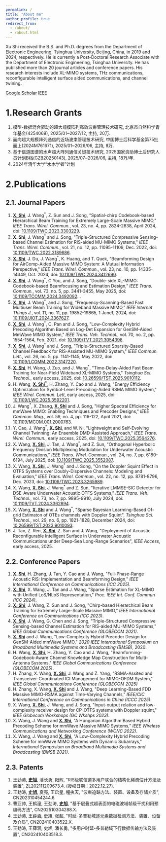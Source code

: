 ```yaml
---
permalink: /
title: "About me"
author_profile: true
redirect_from: 
  - /about/
  - /about.html
---
```


Xu Shi received the B.S. and Ph.D. degrees from the Department of Electronic Engineering, Tsinghua University, Beijing, China, in 2019 and 2024, respectively. He is currently a Post-Doctoral Research Associate with the Department of Electronic Engineering, Tsinghua University. He has published more than 20 journal articles and conference papers. His research interests include XL-MIMO systems, THz communications, reconfigurable intelligent surface aided communications, and channel twining.

[Google Scholar](https://scholar.google.com/citations?user=sE3xP34AAAAJ&hl=en) [IEEE](https://ieeexplore.ieee.org/author/37088803908)

# 1.Research Grants

1. 模型-数据混合驱动的超大规模阵列高效波束管理技术研究, 北京市自然科学青年基金(4254069), 2025/01~2027/12, 主持, 20万.
2. 面向超大规模阵列通信的近场波束管理技术研究, 中国博士后科学基金第75批面上(2024M761671), 2025/01~2026/06, 主持, 8万.
3. 基于信道图谱的水声超大阵列通信关键技术研究, 2025国家资助博士后研究人员计划B档(GZB20250143), 2025/07~2026/06, 主持, 18万/年.
4. 2024年清华大学“水木学者”计划
   
# 2.Publications

## 2.1. Journal Papers

1. <ins>**X. Shi**</ins>, J. Wang<sup>*</sup>, Z. Sun and J. Song, "Spatial-chirp Codebook-based Hierarchical Beam Training for Extremely Large-Scale Massive MIMO,"  _IEEE Trans. Wirel. Commun._, vol. 23, no. 4, pp. 2824-2838, April 2024, doi: [10.1109/TWC.2023.3303229](https://ieeexplore.ieee.org/document/10217152).
2. <ins>**X. Shi**</ins>, J. Wang<sup>*</sup> and J. Song, "Triple-Structured Compressive Sensing-based Channel Estimation for RIS-aided MU-MIMO Systems," _IEEE Trans. Wirel. Commun._, vol. 21, no. 12, pp. 11095-11109, Dec. 2022, doi: [10.1109/TWC.2022.3189686](https://ieeexplore.ieee.org/document/9832554).
3. <ins>**X. Shi**</ins>, J. Du, J. Wang<sup>*</sup>, K. Huang, and T. Quek, "Beamforming Design for AirComp-Aided Massive MIMO System: A Mutual Information Perspective," _IEEE Trans. Wirel. Commun._, vol. 23, no. 10, pp. 14335-14349, Oct. 2024, doi: [10.1109/TWC.2024.3412690](https://ieeexplore.ieee.org/document/10562210).
4. <ins>**X. Shi**</ins>, J. Wang<sup>*</sup>, C You, and J. Song, “Double-side XL-MIMO: Codebook-based Beamfocusing and Estimation Design,” _IEEE Trans. Commun._, vol. 73, no. 5, pp. 3441-3455, May 2025, doi: [10.1109/TCOMM.2024.3492092](https://ieeexplore.ieee.org/document/10744553). .
5. <ins>**X. Shi**</ins>, J. Wang<sup>*</sup>, and J. Song, “Frequency-Scanning-Based Fast Multiuser Beam Training for Wideband Massive MIMO,”  _IEEE Internet Things J._, vol. 11, no. 11, pp. 19852-19865, 1 June1, 2024, doi: [10.1109/JIOT.2024.3367627](https://ieeexplore.ieee.org/document/10440417).
6. <ins>**X. Shi**</ins>, J. Wang<sup>*</sup>, C. Pan and J. Song, "Low-Complexity Hybrid Precoding Algorithm Based on Log-Det Expansion for GenSM-Aided MmWave MIMO System," _IEEE Trans. Veh. Technol._, vol. 70, no. 2, pp. 1554-1564, Feb. 2021, doi: [10.1109/TVT.2021.3054398](https://ieeexplore.ieee.org/document/9336239).
7. <ins>**X. Shi**</ins>, J. Wang<sup>*</sup> and J. Song, "Triple-Structured Sparsity-Based Channel Feedback for RIS-Assisted MU-MIMO System," _IEEE Commun. Lett._, vol. 26, no. 5, pp. 1141-1145, May 2022, doi: [10.1109/LCOMM.2022.3147220](https://ieeexplore.ieee.org/abstract/document/9695409).
8. <ins>**X. Shi**</ins>, H. Wang, J. Zuo, and J. Wang<sup>*</sup>, "Time-Delay-Aided Fast Beam Training for Near-Field Wideband XL-MIMO Systems," _Tsinghua Sci. Technol._, early access, 2025, doi: [10.26599/TST.2025.9010112](https://doi.org/10.26599/TST.2025.9010112).
9. H. Wang, <ins>**X. Shi<sup>*</sup>**</ins>, H. Zhang, Y. Cao and J. Wang, "Energy Efficiency Optimization for Symbol-Level Precoding-Aided RSMA MIMO System," _IEEE Wirel. Commun. Lett_, early access, 2025, doi: [10.1109/LWC.2025.3592201](https://ieeexplore.ieee.org/abstract/document/11096071).
10. J. Wang<sup>*</sup>, X. Zhang, <ins>**X. Shi**</ins> and J. Song, "Higher Spectral Efficiency for mmWave MIMO: Enabling Techniques and Precoder Designs," _IEEE Commun. Mag._, vol. 59, no. 4, pp. 116-122, April 2021, doi: [10.1109/MCOM.001.2000763](https://ieeexplore.ieee.org/document/9433528).
11. Y. Cao, J. Wang<sup>*</sup>, <ins>**X. Shi**</ins>, and W. Ni, "Lightweight and Self-Evolving Channel Twinning: An Ensemble DMD-Assisted Approach," _IEEE Trans. Wirel. Commun._, early access, 2025, doi: [10.1109/TWC.2025.3564276](https://ieeexplore.ieee.org/document/10982442).
12. X. Wang, <ins>**X. Shi**</ins>, J. Tan, J. Wang<sup>*</sup>, and Z. Sun, "Orthogonal Hyperbolic Frequency Division Multiplexing Modulation for Underwater Acoustic Communications," _IEEE Trans. Wirel. Commun._, vol. 24, no. 7, pp. 6180-6194, July 2025, doi: [10.1109/TWC.2025.3552087](https://ieeexplore.ieee.org/document/10943269).
13. X. Wang, <ins>**X. Shi**</ins>, J, Wang<sup>*</sup> and J. Song, "On the Doppler Squint Effect in OTFS Systems over Doubly-Dispersive Channels: Modeling and Evaluation,"  _IEEE Trans. Wirel. Commun._, vol. 22, no. 12, pp. 8781-8796, Dec. 2023, doi: [10.1109/TWC.2023.3265989](https://ieeexplore.ieee.org/document/10103827).
14. X. Wang, <ins>**X. Shi**</ins>, J. Wang<sup>*</sup> and Z. Sun, "Iterative LMMSE-SIC Detector for DSE-Aware Underwater Acoustic OTFS Systems," _IEEE Trans. Veh. Technol._, vol. 73, no. 7, pp. 9895-9910, July 2024, doi: [10.1109/TVT.2024.3362894](https://ieeexplore.ieee.org/document/10423132).
15. X. Wang, <ins>**X. Shi**</ins> and J. Wang<sup>*</sup>, "Sparse Bayesian Learming-Based Of-grid Estimaton of OTEs chamnels with Doppler Squint", _Tsinghua Sci. Technol._, vol. 29, no. 6, pp. 1821-1828, December 2024, doi: [10.26599/TST.2023.9010093](https://ieeexplore.ieee.org/document/10475894).
16. J. Tan, Z. Ren, <ins>**X. Shi**</ins>, Z. Sun and J. Wang, "Deployment of Acoustic Reconfigurable Intelligent Surface in Underwater Acoustic Communications under Deep-Sea Long-Range Scenarios", _IEEE Access_, early access, 2025.


## 2.2. Conference Papers


1. <ins>**X. Shi**</ins>, H. Zhang, J. Tan, Y. Cao and J. Wang, "Full-Phase-Range Acoustic RIS: Implementation and Beamforming Design," _IEEE International Conference on Communications (ICC 2025)_.
2. <ins>**X. Shi**</ins>, X. Wang, J. Tan and J. Wang, "Sparse Estimation for XL-MIMO with Unified LoS/NLoS Representation," _Proc. IEEE Int. Conf. Commun (ICC 2024)_.
3. <ins>**X. Shi**</ins>, J. Wang, Z. Sun and J. Song, "Chirp-based Hierarchical Beam Training for Extremely Large-Scale Massive MIMO," _IEEE International Conference on Communications (ICC 2023)_.
4. <ins>**X. Shi**</ins>, J. Wang, G. Chen and J. Song, "Triple-Structured Compressive Sensing-based Channel Estimation for RIS-aided MU-MIMO Systems," _IEEE Global Communications Conference (GLOBECOM 2021)_.
5. <ins>**X. Shi**</ins> and J. Wang, "Low-Complexity Hybrid Precoder Design for GenSM-Aided mmWave MIMO," _2020 IEEE International Symposium on Broadband Multimedia Systems and Broadcasting (BMSB)_, 2020.
6. H. Wang, <ins>**X. Shi**</ins>, H. Zhang, Y. Cao and J. Wang, "Beamforming-Codebook-Aware Channel Knowledge Map Construction for Multi-Antenna Systems," _IEEE Global Communications Conference (GLOBECOM 2025)_.
7. H. Zhang, X. Wang, <ins>**X. Shi**</ins>, J. Wang and Z. Yang, "RSMA-Assited and Transceiver-Coordinated ICI Management for MIMO-OFDM System," _IEEE Global Communications Conference (GLOBECOM 2025)_
8. H. Zhang, X. Wang, <ins>**X. Shi**</ins> and J. Wang, "Deep Learning-Based FDD Massive MIMO-RSMA against Time-Varying Channels," _IEEE/CIC International Conference on Communications in China (ICCC 2025)_.
9. X. Wang, <ins>**X. Shi**</ins>, J. Wang, and J. Song, "Input-output relation and low-complexity receiver design for CP-OTFS systems with Doppler squint," _IEEE Globecom Workshops (GC Wkshps 2023)_.
10. X. Wang, J. Wang and <ins>**X. Shi**</ins>, "A Hungarian Algorithm Based Hybrid Precoding Scheme for mmWave Massive MIMO Systems," _IEEE Wireless Communications and Networking Conference (WCNC 2022)_.
11. X. Wang, J. Wang and <ins>**X. Shi**</ins>, "A Low-Complexity Hybrid Precoding Scheme for mmWave MIMO Systems with Dynamic Subarrays," _International Symposium on Broadband Multimedia Systems and Broadcasting (BMSB 2021)_.

## 2.3. Patents

1. 王劲涛, <ins>**史旭**</ins>, 潘长勇, 阳辉, "RIS级联信道多用户联合的结构化稀疏估计方法及装置", ZL202111209673.4. (授权日期：2022.12.27).
2. 王劲涛, <ins>**史旭**</ins>, 夏亮, 王启星, 程执天, "波束追踪方法、装置、设备及存储介质", CN202310454244.6.
3. 曹亚帅, 王鹤潼, 王劲涛, <ins>**史旭**</ins>, "基于层叠式超表面的电磁波域帧级干扰利用预编码方法", CN202510304288.X.
4. 王劲涛, 王薛涵, 史旭, 张超, "时延-多普勒域逐元素数据检测方法、装置、设备及介质", CN202410403522.X.
5. 王劲涛, 王薛涵, 史旭, 潘长勇, "多用户时延-多普勒域下行数据传输方法及装置", CN202410403518.3.




